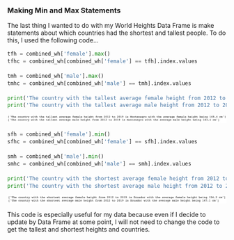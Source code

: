 ### Making Min and Max Statements
The last thing I wanted to do with my World Heights Data Frame is make statements about which countries had the shortest and tallest people. To do this, I used the following code...


```python
tfh = combined_wh['female'].max()
tfhc = combined_wh[combined_wh['female'] == tfh].index.values

tmh = combined_wh['male'].max()
tmhc = combined_wh[combined_wh['male'] == tmh].index.values

print('The country with the tallest average female height from 2012 to 2019 is ' + tfhc + ' with the average female height being ' + str(tfh) + ' cm')
print('The country with the tallest average male height from 2012 to 2019 is ' + tmhc + ' with the average male height being ' + str(tmh) + ' cm')
```

<img src='th1.png' width='1500'/>


```python
sfh = combined_wh['female'].min()
sfhc = combined_wh[combined_wh['female'] == sfh].index.values

smh = combined_wh['male'].min()
smhc = combined_wh[combined_wh['male'] == smh].index.values

print('The country with the shortest average female height from 2012 to 2019 is ' + sfhc + ' with the average female height being ' + str(sfh) + ' cm')
print('The country with the shortest average male height from 2012 to 2019 is ' + smhc + ' with the average male height being ' + str(smh) + ' cm')
```

<img src='sh1.png' width='1500'/>

This code is especially useful for my data because even if I decide to update by Data Frame at some point, I will not need to change the code to get the tallest and shortest heights and countries.

